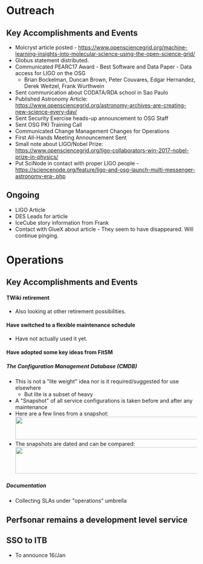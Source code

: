 # Outreach
## Key Accomplishments and Events
   * Molcryst article posted - https://www.opensciencegrid.org/machine-learning-insights-into-molecular-science-using-the-open-science-grid/
   * Globus statement distributed.
   * Communicated PEARC17 Award - Best Software and Data Paper - Data access for LIGO on the OSG
      * Brian Bockelman, Duncan Brown, Peter Couvares, Edgar Hernandez, Derek Weitzel, Frank Wurthwein
   * Sent communication about CODATA/RDA school in Sao Paulo 
   * Published Astronomy Article: https://www.opensciencegrid.org/astronomy-archives-are-creating-new-science-every-day/
   * Sent Security Exercise heads-up announcement to OSG Staff
   * Sent OSG PKI Training Call
   * Communicated Change Management Changes for Operations
   * First All-Hands Meeting Announcement Sent
   * Small note about LIGO/Nobel Prize: https://www.opensciencegrid.org/ligo-collaborators-win-2017-nobel-prize-in-physics/
   * Put SciNode in contact with proper LIGO people - https://sciencenode.org/feature/ligo-and-osg-launch-multi-messenger-astronomy-era-.php
## Ongoing
   * LIGO Article
   * DES Leads for article
   * IceCube story information from Frank
   * Contact with GlueX about article - They seem to have disappeared.  Will continue pinging.

   
   
   
# Operations
## Key Accomplishments and Events
   
#### TWiki retirement
   * Also looking at other retirement possibilities.
   
#### Have switched to a flexible maintenance schedule
   * Have not actually used it yet.
   
#### Have adopted some key ideas from FitSM
##### The Configuration Management Database (CMDB)
   * This is not a "lite weight" idea nor is it required/suggested for use elsewhere
      * But lite is a subset of heavy
   * A "Snapshot" of all service configurations is taken before and after any maintenance
   * Here are a few lines from a snapshot:
<img src="http://steige.grid.iu.edu/steige/snapshot.png" width='630' height='60'  /><br>
   * The snapshots are dated and can be compared:
<img src="http://steige.grid.iu.edu/steige/delta.png" width='630' height='70'  /><br>

##### Documentation
   * Collecting SLAs under "operations" umbrella 
   
## Perfsonar remains a development level service

## SSO to ITB
   * To announce 16/Jan
   

